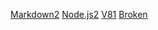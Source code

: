 [Markdown2](http://es.wikipedia.org/wiki/Markdown)
[Node.js2](http://nodejs.org/)
[V81](http://developers.google.com/v8/)
[Broken](http:///developers.google.com/v8/)
